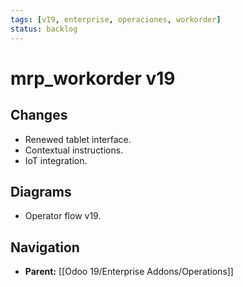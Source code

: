 ```yaml
---
tags: [v19, enterprise, operaciones, workorder]
status: backlog
---
```

# mrp_workorder v19

## Changes
- Renewed tablet interface.
- Contextual instructions.
- IoT integration.

## Diagrams
- Operator flow v19.






## Navigation
- **Parent:** [[Odoo 19/Enterprise Addons/Operations]]
